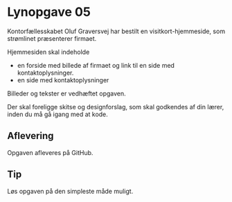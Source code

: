 # Lynopgave 05

Kontorfællesskabet Oluf Graversvej har bestilt en visitkort-hjemmeside, som strømlinet præsenterer firmaet.

Hjemmesiden skal indeholde
* en forside med billede af firmaet og link til en side med kontaktoplysninger.
* en side med kontaktoplysninger

Billeder og tekster er vedhæftet opgaven.

Der skal foreligge skitse og designforslag, som skal godkendes af din lærer, inden du må gå igang med at kode.

## Aflevering
Opgaven afleveres på GitHub.

## Tip
Løs opgaven på den simpleste måde muligt.